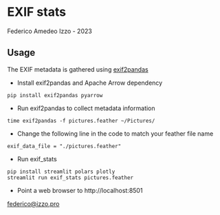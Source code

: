 # EXIF stats

Federico Amedeo Izzo - 2023

## Usage
The EXIF metadata is gathered using [exif2pandas](https://github.com/Visgean/exif2pandas)
* Install exif2pandas and Apache Arrow dependency
```
pip install exif2pandas pyarrow
```
* Run exif2pandas to collect metadata information
```
time exif2pandas -f pictures.feather ~/Pictures/
```
* Change the following line in the code to match your feather file name
```
exif_data_file = "./pictures.feather"
```
* Run exif_stats
```
pip install streamlit polars plotly
streamlit run exif_stats pictures.feather
```
* Point a web browser to http://localhost:8501

federico@izzo.pro
